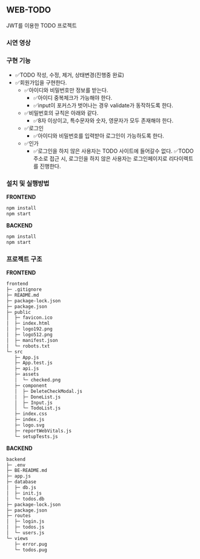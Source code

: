 ## WEB-TODO

JWT를 이용한 TODO 프로젝트  

### 시연 영상


### 구현 기능

- ✅TODO 작성, 수정, 제거, 상태변경(진행중 완료)
- ✅회원가입을 구현한다.
    - ✅아이디와 비밀번호만 정보를 받는다.
        - ✅아이디 중복체크가 가능해야 한다.
        - ✅input이 포커스가 벗어나는 경우 validate가 동작하도록 한다.
    - ✅비밀번호의 규칙은 아래와 같다.
        - ✅8자 이상이고, 특수문자와 숫자, 영문자가 모두 존재해야 한다.
    - ✅로그인
        - ✅아이디와 비밀번호를 입력받아 로그인이 가능하도록 한다.
    - ✅인가
        - ✅로그인을 하지 않은 사용자는 TODO 사이트에 들어갈수 없다. ✅TODO 주소로 접근 시, 로그인을 하지 않은 사용자는 로그인페이지로 리다이렉트를 진행한다.

### 설치 및 실행방법

**FRONTEND**

```bash
npm install
npm start
```

**BACKEND**

```bash
npm install
npm start
```

### 프로젝트 구조

**FRONTEND**

```markdown
frontend
├─ .gitignore
├─ README.md
├─ package-lock.json
├─ package.json
├─ public
│  ├─ favicon.ico
│  ├─ index.html
│  ├─ logo192.png
│  ├─ logo512.png
│  ├─ manifest.json
│  └─ robots.txt
└─ src
   ├─ App.js
   ├─ App.test.js
   ├─ api.js
   ├─ assets
   │  └─ checked.png
   ├─ component
   │  ├─ DeleteCheckModal.js
   │  ├─ DoneList.js
   │  ├─ Input.js
   │  └─ TodoList.js
   ├─ index.css
   ├─ index.js
   ├─ logo.svg
   ├─ reportWebVitals.js
   └─ setupTests.js
```

**BACKEND**

```markdown
backend
├─ .env
├─ BE-README.md
├─ app.js
├─ database
│  ├─ db.js
│  ├─ init.js
│  └─ todos.db
├─ package-lock.json
├─ package.json
├─ routes
│  ├─ login.js
│  ├─ todos.js
│  └─ users.js
└─ views
   ├─ error.pug
   └─ todos.pug
```